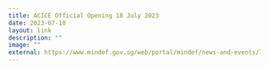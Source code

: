 ```yaml
---
title: ACICE Official Opening 18 July 2023
date: 2023-07-18
layout: link
description: ""
image: ""
external: https://www.mindef.gov.sg/web/portal/mindef/news-and-events/latest-releases/article-detail/2023/July/18jul23_nr
---
```

